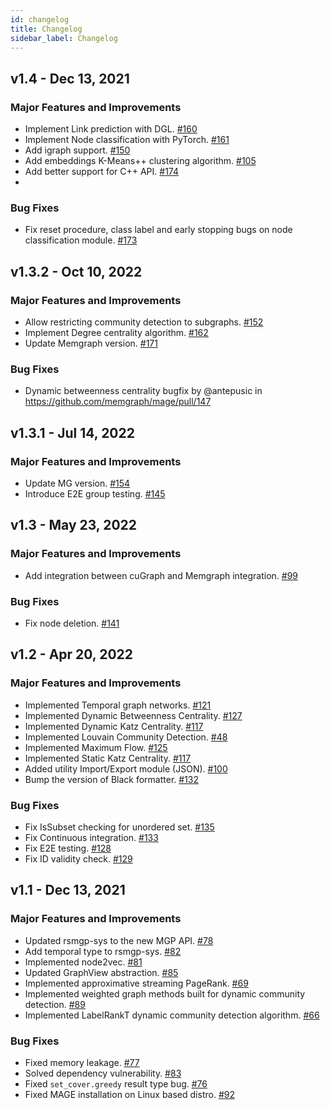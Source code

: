 ```yaml
---
id: changelog
title: Changelog
sidebar_label: Changelog
---
```


## v1.4 - Dec 13, 2021

### Major Features and Improvements

- Implement Link prediction with DGL.
  [#160](https://github.com/memgraph/mage/pull/160)
- Implement Node classification with PyTorch.
  [#161](https://github.com/memgraph/mage/pull/161)
- Add igraph support.
  [#150](https://github.com/memgraph/mage/pull/150)
- Add embeddings K-Means++ clustering algorithm.
  [#105](https://github.com/memgraph/mage/pull/105)
- Add better support for C++ API.
  [#174](https://github.com/memgraph/mage/pull/174)
- 
### Bug Fixes
- Fix reset procedure, class label and early stopping bugs on node classification module.
  [#173](https://github.com/memgraph/mage/pull/173)

## v1.3.2 - Oct 10, 2022

### Major Features and Improvements
- Allow restricting community detection to subgraphs.
  [#152](https://github.com/memgraph/mage/pull/152)
- Implement Degree centrality algorithm.
  [#162](https://github.com/memgraph/mage/pull/162)
- Update Memgraph version.
  [#171](https://github.com/memgraph/mage/pull/171)

### Bug Fixes
- Dynamic betweenness centrality bugfix by @antepusic in https://github.com/memgraph/mage/pull/147

## v1.3.1 - Jul 14, 2022

### Major Features and Improvements
- Update MG version.
  [#154](https://github.com/memgraph/mage/pull/154)
- Introduce E2E group testing.
  [#145](https://github.com/memgraph/mage/pull/145)

## v1.3 - May 23, 2022

### Major Features and Improvements
- Add integration between cuGraph and Memgraph integration.
  [#99](https://github.com/memgraph/mage/pull/99)

### Bug Fixes
- Fix node deletion.
  [#141](https://github.com/memgraph/mage/pull/141)

## v1.2 - Apr 20, 2022

### Major Features and Improvements

- Implemented Temporal graph networks.
  [#121](https://github.com/memgraph/mage/pull/121)
- Implemented Dynamic Betweenness Centrality.
  [#127](https://github.com/memgraph/mage/pull/127)
- Implemented Dynamic Katz Centrality.
  [#117](https://github.com/memgraph/mage/pull/117)
- Implemented Louvain Community Detection.
  [#48](https://github.com/memgraph/mage/pull/48)
- Implemented Maximum Flow.
  [#125](https://github.com/memgraph/mage/pull/125)
- Implemented Static Katz Centrality. 
  [#117](https://github.com/memgraph/mage/pull/117)
- Added utility Import/Export module (JSON).
  [#100](https://github.com/memgraph/mage/pull/100)
- Bump the version of Black formatter.
  [#132](https://github.com/memgraph/mage/pull/132)

### Bug Fixes
- Fix IsSubset checking for unordered set.
  [#135](https://github.com/memgraph/mage/pull/135)
- Fix Continuous integration.
  [#133](https://github.com/memgraph/mage/pull/133)
- Fix E2E testing.
  [#128](https://github.com/memgraph/mage/pull/128)
- Fix ID validity check.
  [#129](https://github.com/memgraph/mage/pull/129)

## v1.1 - Dec 13, 2021

### Major Features and Improvements

- Updated rsmgp-sys to the new MGP API.
  [#78](https://github.com/memgraph/mage/pull/78)
- Add temporal type to rsmgp-sys.
  [#82](https://github.com/memgraph/mage/pull/82)
- Implemented node2vec. [#81](https://github.com/memgraph/mage/pull/81)
- Updated GraphView abstraction. [#85](https://github.com/memgraph/mage/pull/85)
- Implemented approximative streaming PageRank.
  [#69](https://github.com/memgraph/mage/pull/69)
- Implemented weighted graph methods built for dynamic community detection.
  [#89](https://github.com/memgraph/mage/pull/89)
- Implemented LabelRankT dynamic community detection algorithm.
  [#66](https://github.com/memgraph/mage/pull/66)

### Bug Fixes

- Fixed memory leakage. [#77](https://github.com/memgraph/mage/pull/77)
- Solved dependency vulnerability.
  [#83](https://github.com/memgraph/mage/pull/83)
- Fixed `set_cover.greedy` result type bug.
  [#76](https://github.com/memgraph/mage/pull/76)
- Fixed MAGE installation on Linux based distro.
  [#92](https://github.com/memgraph/mage/pull/92)
